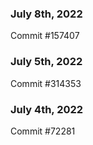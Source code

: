 ### July 8th, 2022

Commit #157407

### July 5th, 2022

Commit #314353


### July 4th, 2022

Commit #72281
